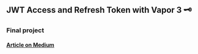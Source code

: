 <p align="center">
  <h2>JWT Access and Refresh Token with Vapor 3 🗝 </h2>
  <h3>Final project</h3>
  <h4><a href="https://medium.com/quick-code/jwt-access-and-refresh-token-with-vapor-3-85a0aee5291b">Article on Medium</a></h4>
  <br>
</p>
